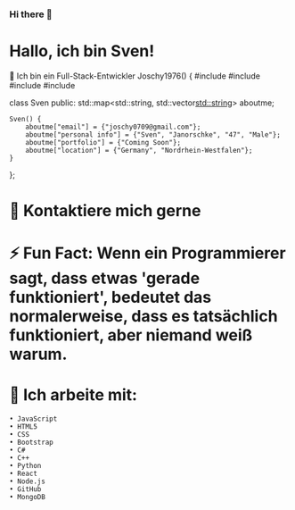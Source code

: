 ### Hi there 👋

# Hallo, ich bin Sven! 

 Ich bin ein Full-Stack-Entwickler
Joschy1976() {
#include <iostream>
#include <string>
#include <vector>
#include <map>

class Sven 
public:
    std::map<std::string, std::vector<std::string>> aboutme;

    Sven() {
        aboutme["email"] = {"joschy0709@gmail.com"};
        aboutme["personal info"] = {"Sven", "Janorschke", "47", "Male"};
        aboutme["portfolio"] = {"Coming Soon"};
        aboutme["location"] = {"Germany", "Nordrhein-Westfalen"};
    }
};
# 💬 Kontaktiere mich gerne

# ⚡ Fun Fact: Wenn ein Programmierer sagt, dass etwas 'gerade funktioniert', bedeutet das    	 	           normalerweise, dass es tatsächlich funktioniert, aber niemand weiß warum.

# 🤔 Ich arbeite mit:
    • JavaScript
    • HTML5
    • CSS
    • Bootstrap
    • C#
    • C++
    • Python
    • React
    • Node.js
    • GitHub
    • MongoDB
